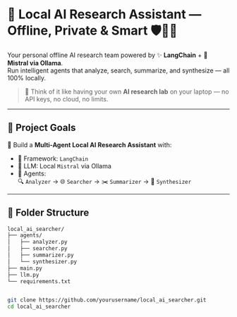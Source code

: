 # 🚀 Local AI Research Assistant — Offline, Private & Smart 🛡️🧑‍💻

Your personal offline AI research team powered by ✨ **LangChain** + 🦙 **Mistral via Ollama**.  
Run intelligent agents that analyze, search, summarize, and synthesize — all 100% locally.

> 🏁 Think of it like having your own **AI research lab** on your laptop — no API keys, no cloud, no limits.

---

## 🌟 Project Goals

🎯 Build a **Multi-Agent Local AI Research Assistant** with:

- 🧩 Framework: `LangChain`  
- 🦙 LLM: Local `Mistral` via Ollama  
- 🤖 Agents:  
  🔍 `Analyzer` → 🌐 `Searcher` → ✂️ `Summarizer` → 🧠 `Synthesizer`

---

## 📂 Folder Structure

```bash
local_ai_searcher/
├── agents/
│   ├── analyzer.py
│   ├── searcher.py
│   ├── summarizer.py
│   └── synthesizer.py
├── main.py
├── llm.py
└── requirements.txt


git clone https://github.com/yourusername/local_ai_searcher.git
cd local_ai_searcher
